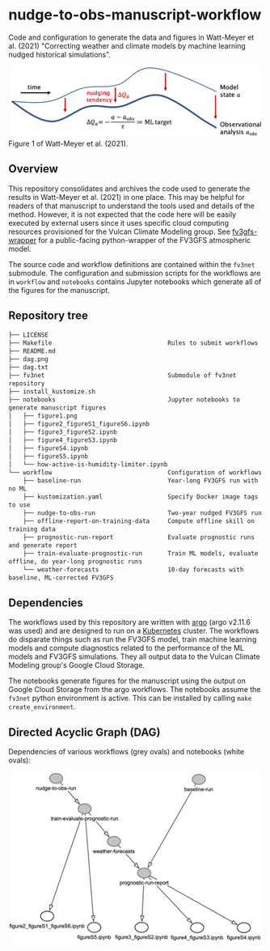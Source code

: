 # nudge-to-obs-manuscript-workflow
Code and configuration to generate the data and figures in Watt-Meyer et al. (2021) "Correcting weather and climate models by machine learning nudged historical simulations".

![Nudging schematic](notebooks/figure1.png)
Figure 1 of Watt-Meyer et al. (2021).

## Overview
This repository consolidates and archives the code used to generate the results in Watt-Meyer et al. (2021) in one place. This may be helpful for readers of that manuscript to understand the tools used and details of the method. However, it is not expected that the code here will be easily executed by external users since it uses specific cloud computing resources provisioned for the Vulcan Climate Modeling group. See [fv3gfs-wrapper](https://github.com/VulcanClimateModeling/fv3gfs-wrapper) for a public-facing python-wrapper of the FV3GFS atmospheric model.

The source code and workflow definitions are contained within the `fv3net` submodule. The configuration and submission scripts for the workflows are in `workflow` and `notebooks` contains Jupyter notebooks which generate all of the figures for the manuscript.

## Repository tree
```
├── LICENSE
├── Makefile                                Rules to submit workflows
├── README.md
├── dag.png
├── dag.txt
├── fv3net                                  Submodule of fv3net repository
├── install_kustomize.sh
├── notebooks                               Jupyter notebooks to generate manuscript figures
│   ├── figure1.png
│   ├── figure2_figureS1_figureS6.ipynb
│   ├── figure3_figureS2.ipynb
│   ├── figure4_figureS3.ipynb
│   ├── figureS4.ipynb
│   ├── figureS5.ipynb
│   └── how-active-is-humidity-limiter.ipynb
└── workflow                                Configuration of workflows
    ├── baseline-run                        Year-long FV3GFS run with no ML
    ├── kustomization.yaml                  Specify Docker image tags to use
    ├── nudge-to-obs-run                    Two-year nudged FV3GFS run
    ├── offline-report-on-training-data     Compute offline skill on training data
    ├── prognostic-run-report               Evaluate prognostic runs and generate report
    ├── train-evaluate-prognostic-run       Train ML models, evaluate offline, do year-long prognostic runs
    └── weather-forecasts                   10-day forecasts with baseline, ML-corrected FV3GFS
```

## Dependencies

The workflows used by this repository are written with [argo](https://argoproj.github.io/projects/argo) (argo v2.11.6 was used) and are designed to run on a [Kubernetes](https://kubernetes.io) cluster. The workflows do disparate things such as run the FV3GFS model, train machine learning models and compute diagnostics related to the performance of the ML models and FV3GFS simulations. They all output data to the Vulcan Climate Modeling group's Google Cloud Storage.

The notebooks generate figures for the manuscript using the output on Google Cloud Storage from the argo workflows. The notebooks assume the `fv3net` python environment is active. This can be installed by calling `make create_environment`.

## Directed Acyclic Graph (DAG)

Dependencies of various workflows (grey ovals) and notebooks (white ovals):

![DAG](dag.png)
